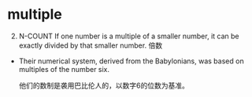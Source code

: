 # multiple

2. N-COUNT If one number is a multiple of a smaller number, it can be exactly divided by that smaller number. 倍数

- Their numerical system, derived from the Babylonians, was based on multiples of the number six.

  他们的数制是袭用巴比伦人的，以数字6的位数为基准。